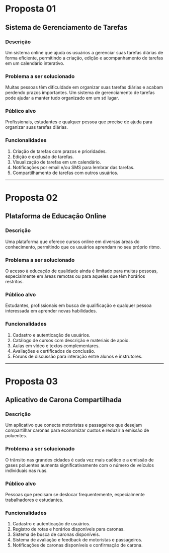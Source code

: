 # Proposta 01

## Sistema de Gerenciamento de Tarefas

### Descrição
Um sistema online que ajuda os usuários a gerenciar suas tarefas diárias de forma eficiente, permitindo a criação, edição e acompanhamento de tarefas em um calendário interativo.

### Problema a ser solucionado
Muitas pessoas têm dificuldade em organizar suas tarefas diárias e acabam perdendo prazos importantes. Um sistema de gerenciamento de tarefas pode ajudar a manter tudo organizado em um só lugar.

### Público alvo
Profissionais, estudantes e qualquer pessoa que precise de ajuda para organizar suas tarefas diárias.

### Funcionalidades
1. Criação de tarefas com prazos e prioridades.
2. Edição e exclusão de tarefas.
3. Visualização de tarefas em um calendário.
4. Notificações por email e/ou SMS para lembrar das tarefas.
5. Compartilhamento de tarefas com outros usuários.

---

# Proposta 02

## Plataforma de Educação Online

### Descrição
Uma plataforma que oferece cursos online em diversas áreas do conhecimento, permitindo que os usuários aprendam no seu próprio ritmo.

### Problema a ser solucionado
O acesso à educação de qualidade ainda é limitado para muitas pessoas, especialmente em áreas remotas ou para aqueles que têm horários restritos.

### Público alvo
Estudantes, profissionais em busca de qualificação e qualquer pessoa interessada em aprender novas habilidades.

### Funcionalidades
1. Cadastro e autenticação de usuários.
2. Catálogo de cursos com descrição e materiais de apoio.
3. Aulas em vídeo e textos complementares.
4. Avaliações e certificados de conclusão.
5. Fóruns de discussão para interação entre alunos e instrutores.

---

# Proposta 03

## Aplicativo de Carona Compartilhada

### Descrição
Um aplicativo que conecta motoristas e passageiros que desejam compartilhar caronas para economizar custos e reduzir a emissão de poluentes.

### Problema a ser solucionado
O trânsito nas grandes cidades é cada vez mais caótico e a emissão de gases poluentes aumenta significativamente com o número de veículos individuais nas ruas.

### Público alvo
Pessoas que precisam se deslocar frequentemente, especialmente trabalhadores e estudantes.

### Funcionalidades
1. Cadastro e autenticação de usuários.
2. Registro de rotas e horários disponíveis para caronas.
3. Sistema de busca de caronas disponíveis.
4. Sistema de avaliação e feedback de motoristas e passageiros.
5. Notificações de caronas disponíveis e confirmação de carona.
